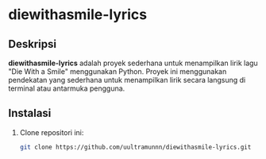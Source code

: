 # diewithasmile-lyrics

## Deskripsi
**diewithasmile-lyrics** adalah proyek sederhana untuk menampilkan lirik lagu "Die With a Smile" menggunakan Python. Proyek ini menggunakan pendekatan yang sederhana untuk menampilkan lirik secara langsung di terminal atau antarmuka pengguna.

## Instalasi
1. Clone repositori ini:
   ```bash
   git clone https://github.com/uultramunnn/diewithasmile-lyrics.git
